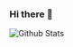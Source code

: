 ### Hi there 👋
![Github Stats](https://github-readme-stats.vercel.app/api?username=zheng-yijia&show_icons=true)
<!--
**zheng-yijia/zheng-yijia** is a ✨ _special_ ✨ repository because its `README.md` (this file) appears on your GitHub profile.

Here are some ideas to get you started:

- 🔭 I’m currently working on verification of DDR5 chips.
- 🌱 I’m currently learning systemverilog, python.
- 👯 I’m looking to collaborate on ...
- 🤔 I’m looking for help with ...
- 💬 Ask me about ...
- 📫 How to reach me: ...
- 😄 Pronouns: ...
- ⚡ Fun fact: ...
-->
